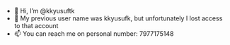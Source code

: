 - 👋 Hi, I’m @kkyusuftk
- 👀 My previous user name was kkyusufk, but unfortunately I lost access to that account
- 📫 You can reach me on personal number: 7977175148

<!---
kkyusuftk/kkyusuftk is a ✨ special ✨ repository because its `README.md` (this file) appears on your GitHub profile.
You can click the Preview link to take a look at your changes.
--->
